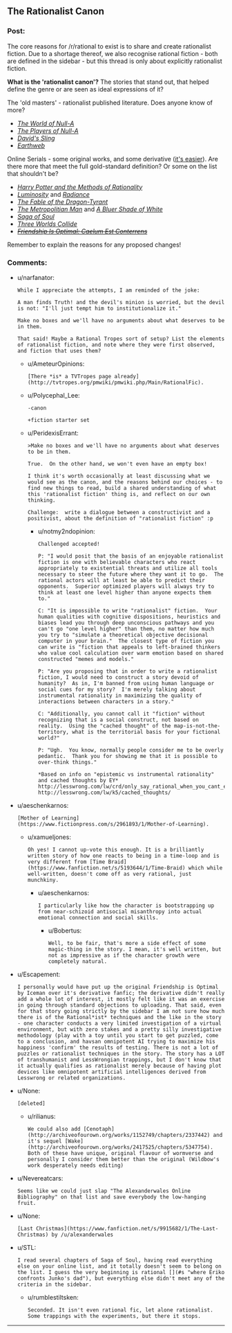 ## The Rationalist Canon

### Post:

The core reasons for /r/rational to exist is to share and create rationalist fiction.  Due to a shortage thereof, we also recognise rational fiction - both are defined in the sidebar - but this thread is only about explicitly rationalist fiction.  

**What is the 'rationalist canon'?**   The stories that stand out, that helped define the genre or are seen as ideal expressions of it?

The 'old masters' - rationalist published literature.  Does anyone know of more?

* *[The World of Null-A](http://m.friendfeed-media.com/3570919004ec89f17b6978a4bf1d5a8d46e2d804)*
* *[The Players of Null-A](http://www.e-reading.co.uk/bookreader.php/133624/The_Players_of_Null-A.pdf)*
* *[David's Sling](http://www.amazon.com/Davids-Sling-Marc-Stiegler/dp/0671653695)*
* *[Earthweb](http://www.amazon.com/Earthweb-Marc-Stiegler/dp/067157809X/ref=sr_1_1?s=books&ie=UTF8&qid=1391297844&sr=1-1&keywords=earthweb)*

Online Serials - some original works, and some derivative ([it's easier](http://yudkowsky.tumblr.com/writing/other-universes)).  Are there more that meet the full gold-standard definition?  Or some on the list that shouldn't be?

* *[Harry Potter and the Methods of Rationality](http://hpmor.com/)*
* *[Luminosity](http://luminous.elcenia.com/story.shtml)* and *[Radiance](http://luminous.elcenia.com/story.shtml)*
* *[The Fable of the Dragon-Tyrant](http://www.nickbostrom.com/fable/dragon.html)*
* *[The Metropolitian Man](https://www.fanfiction.net/s/10360716/1/The-Metropolitan-Man)* and *[A Bluer Shade of White](https://www.fanfiction.net/s/10327510/1/A-Bluer-Shade-of-White)*
* *[Saga of Soul](http://www.sagaofsoul.com/)*
* *[Three Worlds Collide](http://lesswrong.com/lw/y4/three_worlds_collide_08/)*
* ~~*[Friendship Is Optimal: Caelum Est Conterrens](http://www.fimfiction.net/story/69770/friendship-is-optimal-caelum-est-conterrens)*~~

Remember to explain the reasons for any proposed changes!

### Comments:

- u/narfanator:
  ```
  While I appreciate the attempts, I am reminded of the joke:

  A man finds Truth! and the devil's minion is worried, but the devil is not: "I'll just tempt him to institutionalize it."

  Make no boxes and we'll have no arguments about what deserves to be in them.

  That said! Maybe a Rational Tropes sort of setup? List the elements of rationalist fiction, and note where they were first observed, and fiction that uses them?
  ```

  - u/AmeteurOpinions:
    ```
    [There *is* a TVTropes page already](http://tvtropes.org/pmwiki/pmwiki.php/Main/RationalFic).
    ```

  - u/Polycephal_Lee:
    ```
    -canon

    +fiction starter set
    ```

  - u/PeridexisErrant:
    ```
    >Make no boxes and we'll have no arguments about what deserves to be in them.

    True.  On the other hand, we won't even have an empty box!  

    I think it's worth occasionally at least discussing what we would see as the canon, and the reasons behind our choices - to find new things to read, build a shared understanding of what this 'rationalist fiction' thing is, and reflect on our own thinking.  

    Challenge:  write a dialogue between a constructivist and a positivist, about the definition of "rationalist fiction" :p
    ```

    - u/notmy2ndopinion:
      ```
      Challenged accepted!

      P: "I would posit that the basis of an enjoyable rationalist fiction is one with believable characters who react appropriately to existential threats and utilize all tools necessary to steer the future where they want it to go.  The rational actors will at least be able to predict their opponents.  Superior optimized players will always try to think at least one level higher than anyone expects them to."

      C: "It is impossible to write "rationalist" fiction.  Your human qualities with cognitive dispositions, heuristics and biases lead you through deep unconscious pathways and you can't go "one level higher" than them, no matter how much you try to "simulate a theoretical objective decisional computer in your brain."  The closest type of fiction you can write is "fiction that appeals to left-brained thinkers who value cool calculation over warm emotion based on shared constructed "memes and models."

      P: "Are you proposing that in order to write a rationalist fiction, I would need to construct a story devoid of humanity?  As in, I'm banned from using human language or social cues for my story?  I'm merely talking about instrumental rationality in maximizing the quality of interactions between characters in a story."

      C: "Additionally, you cannot call it "fiction" without recognizing that is a social construct, not based on reality.  Using the "cached thought" of the map-is-not-the-territory, what is the territorial basis for your fictional world?"

      P: "Ugh.  You know, normally people consider me to be overly pedantic.  Thank you for showing me that it is possible to over-think things."

      *Based on info on "epistemic vs instrumental rationality" and cached thoughts by EY*
      http://lesswrong.com/lw/crd/only_say_rational_when_you_cant_eliminate_the_word/
      http://lesswrong.com/lw/k5/cached_thoughts/
      ```

- u/aeschenkarnos:
  ```
  [Mother of Learning](https://www.fictionpress.com/s/2961893/1/Mother-of-Learning).
  ```

  - u/xamueljones:
    ```
    Oh yes! I cannot up-vote this enough. It is a brilliantly written story of how one reacts to being in a time-loop and is very different from [Time Braid](https://www.fanfiction.net/s/5193644/1/Time-Braid) which while well-written, doesn't come off as very rational, just munchkiny.
    ```

    - u/aeschenkarnos:
      ```
      I particularly like how the character is bootstrapping up from near-schizoid antisocial misanthropy into actual emotional connection and social skills.
      ```

      - u/Bobertus:
        ```
        Well, to be fair, that's more a side effect of some magic-thing in the story. I mean, it's well written, but not as impressive as if the character growth were completely natural.
        ```

- u/Escapement:
  ```
  I personally would have put up the original Friendship is Optimal by Iceman over it's derivative fanfic; the derivative didn't really add a whole lot of interest, it mostly felt like it was an exercise in going through standard objections to uploading. That said, even for that story going strictly by the sidebar I am not sure how much there is of the Rational*ist* techniques and the like in the story - one character conducts a very limited investigation of a virtual environment, but with zero stakes and a pretty silly investigative methodology (play with a toy until you start to get puzzled, come to a conclusion, and havsan omnipotent AI trying to maximize his happiness 'confirm' the results of testing. There is not a lot of puzzles or rationalist techniques in the story. The story has a LOT of transhumanist and LessWrongian trappings, but I don't know that it actually qualifies as rationalist merely because of having plot devices like omnipotent artificial intelligences derived from Lesswrong or related organizations.
  ```

- u/None:
  ```
  [deleted]
  ```

  - u/rilianus:
    ```
    We could also add [Cenotaph](http://archiveofourown.org/works/1152749/chapters/2337442) and it's sequel [Wake](http://archiveofourown.org/works/2417525/chapters/5347754). Both of these have unique, original flavour of wormverse and personally I consider them better than the original (Wildbow's work desperately needs editing)
    ```

- u/Nevereatcars:
  ```
  Seems like we could just slap "The Alexanderwales Online Bibliography" on that list and save everybody the low-hanging fruit.
  ```

- u/None:
  ```
  [Last Christmas](https://www.fanfiction.net/s/9915682/1/The-Last-Christmas) by /u/alexanderwales
  ```

- u/STL:
  ```
  I read several chapters of Saga of Soul, having read everything else on your online list, and it totally doesn't seem to belong on the list. I guess the very beginning is rational [](#s "where Eriko confronts Junko's dad"), but everything else didn't meet any of the criteria in the sidebar.
  ```

  - u/rumblestiltsken:
    ```
    Seconded. It isn't even rational fic, let alone rationalist. Some trappings with the experiments, but there it stops.
    ```

---

